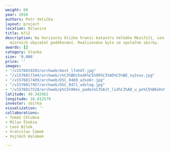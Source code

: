 ```yaml
---
weight: 60
year: 2018
authors: Petr Velička
layout: project
location: Oslavice
title: Kříž
description: Na horizontu blízko hranic katastru Velkého Meziříčí, vzniklo z iniciativy
  místních obyvatel poděkování. Realizováno bylo ze společné sbírky.
awards: []
category: Stavba
size: '0,006'
price: ''
images:
- "/v1576019293/archweb/most_l7uhd7.jpg"
- "/v1576017344/archweb/v%C3%BDchodk%C5%99%C3%AD%C5%BE_xy2xux.jpg"
- "/v1576017409/archweb/DSC_0469_a3se6r.jpg"
- "/v1576017457/archweb/DSC_0471_udvlog.jpg"
- "/v1576017528/archweb/p%C5%99es_pades%C3%A1t_lid%C3%AD_u_po%C5%BEehn%C3%A1n%C3%AD_mufvta.jpg"
latitude: 49.342962
longitude: 16.012579
investor: sbírka
visualization: ''
collaborations:
- Tomáš Chlubna
- Milan Štoksa
- Leoš Bílek
- Vratislav Čamek
- Vojtěch Halámek

---
```

